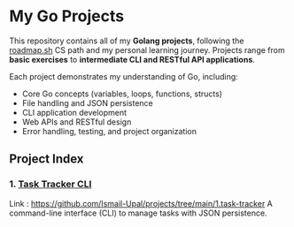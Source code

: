 # My Go Projects

This repository contains all of my **Golang projects**, following the [roadmap.sh](https://roadmap.sh/) CS path and my personal learning journey. Projects range from **basic exercises** to **intermediate CLI and RESTful API applications**.

Each project demonstrates my understanding of Go, including:

- Core Go concepts (variables, loops, functions, structs)
- File handling and JSON persistence
- CLI application development
- Web APIs and RESTful design
- Error handling, testing, and project organization

## Project Index

### 1. [Task Tracker CLI](https://github.com/Ismail-Upal/projects/tree/main/1.task-tracker)
Link : https://github.com/Ismail-Upal/projects/tree/main/1.task-tracker
A command-line interface (CLI) to manage tasks with JSON persistence. 
